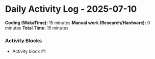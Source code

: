 # Daily Activity Log - 2025-07-10

**Coding (WakaTime):** 15 minutes
**Manual work (Research/Hardware):** 0 minutes
**Total Time:** 15 minutes

### Activity Blocks
- Activity block #1
